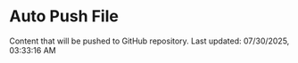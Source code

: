 # Auto Push File

Content that will be pushed to GitHub repository.
Last updated: 07/30/2025, 03:33:16 AM